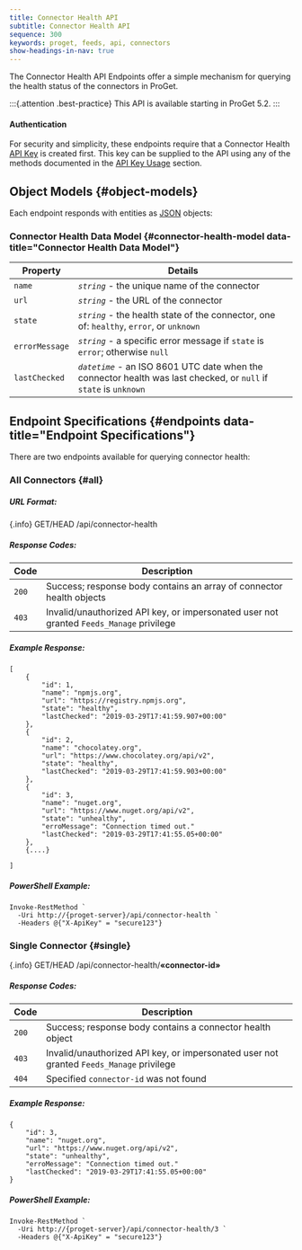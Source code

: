 ```yaml
---
title: Connector Health API
subtitle: Connector Health API
sequence: 300
keywords: proget, feeds, api, connectors
show-headings-in-nav: true
---
```


The Connector Health API Endpoints offer a simple mechanism for querying the health status of the connectors in ProGet.

:::{.attention .best-practice} 
This API is available starting in ProGet 5.2.
:::

#### Authentication

For security and simplicity, these endpoints require that a Connector Health [API Key](/support/documentation/proget/administration/security/api-keys) is created first. This key can be supplied to the API using any of the methods documented in the [API Key Usage](/support/documentation/proget/administration/security/api-keys#usage) section.

## Object Models {#object-models}

Each endpoint responds with entities as [JSON](http://json.org/) objects:

### Connector Health Data Model {#connector-health-model data-title="Connector Health Data Model"}

| Property | Details |
|---|---|
| `name`        | *`string`* - the unique name of the connector |
| `url`         | *`string`* - the URL of the connector  |
| `state`       | *`string`* - the health state of the connector, one of: `healthy`, `error`, or `unknown` |
| `errorMessage` | *`string`* - a specific error message if `state` is `error`; otherwise `null`  |
| `lastChecked` | *`datetime`* - an ISO 8601 UTC date when the connector health was last checked, or `null` if `state` is `unknown`  |

## Endpoint Specifications {#endpoints data-title="Endpoint Specifications"}

There are two endpoints available for querying connector health:

### All Connectors {#all}

##### URL Format:

{.info} GET/HEAD /api/connector-health

##### Response Codes:

|Code|Description|
|---|---|
| `200` | Success; response body contains an array of connector health objects | 
| `403` | Invalid/unauthorized API key, or impersonated user not granted `Feeds_Manage` privilege |

##### Example Response:

```
[
    {
        "id": 1,
        "name": "npmjs.org",
        "url": "https://registry.npmjs.org",
        "state": "healthy",
        "lastChecked": "2019-03-29T17:41:59.907+00:00"
    },
    {
        "id": 2,
        "name": "chocolatey.org",
        "url": "https://www.chocolatey.org/api/v2",
        "state": "healthy",
        "lastChecked": "2019-03-29T17:41:59.903+00:00"
    },
    {
        "id": 3,
        "name": "nuget.org",
        "url": "https://www.nuget.org/api/v2",
        "state": "unhealthy",
        "erroMessage": "Connection timed out."
        "lastChecked": "2019-03-29T17:41:55.05+00:00"
    },
    {....}

]
```

##### PowerShell Example:

```
Invoke-RestMethod `
  -Uri http://{proget-server}/api/connector-health `
  -Headers @{"X-ApiKey" = "secure123"}
```

### Single Connector {#single}

{.info} GET/HEAD /api/connector-health/**&laquo;connector-id&raquo;**

##### Response Codes:

|Code|Description|
|---|---|
| `200` | Success; response body contains a connector health object | 
| `403` | Invalid/unauthorized API key, or impersonated user not granted `Feeds_Manage` privilege | 
| `404` | Specified `connector-id` was not found | 

##### Example Response:

```
{
    "id": 3,
    "name": "nuget.org",
    "url": "https://www.nuget.org/api/v2",
    "state": "unhealthy",
    "erroMessage": "Connection timed out."
    "lastChecked": "2019-03-29T17:41:55.05+00:00"
}
```

##### PowerShell Example:

```
Invoke-RestMethod `
  -Uri http://{proget-server}/api/connector-health/3 `
  -Headers @{"X-ApiKey" = "secure123"}
```